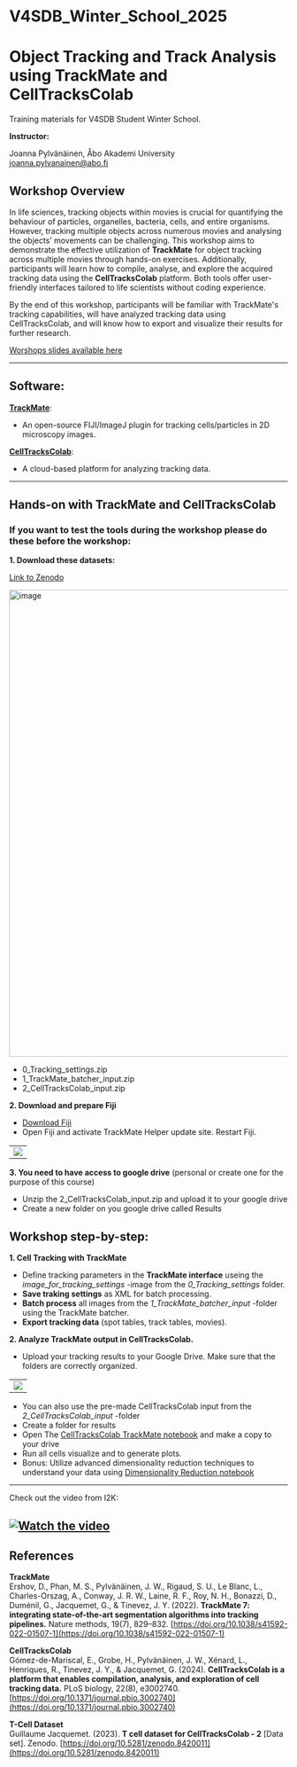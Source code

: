 # V4SDB_Winter_School_2025

# Object Tracking and Track Analysis using TrackMate and CellTracksColab

Training materials for V4SDB Student Winter School.

**Instructor:**

Joanna Pylvänäinen, Åbo Akademi University  
joanna.pylvanainen@abo.fi  

## Workshop Overview

In life sciences, tracking objects within movies is crucial for quantifying the behaviour of particles, organelles, bacteria, cells, and entire organisms. However, tracking multiple objects across numerous movies and analysing the objects’ movements can be challenging. This workshop aims to demonstrate the effective utilization of **TrackMate** for object tracking across multiple movies through hands-on exercises. Additionally, participants will learn how to compile, analyse, and explore the acquired tracking data using the **CellTracksColab** platform. Both tools offer user-friendly interfaces tailored to life scientists without coding experience.

By the end of this workshop, participants will be familiar with TrackMate's tracking capabilities, will have analyzed tracking data using CellTracksColab, and will know how to export and visualize their results for further research.

[Worshops slides available here]()

---

## Software:
[**TrackMate**](https://imagej.net/plugins/trackmate/): <br>
-  An open-source FIJI/ImageJ plugin for tracking cells/particles in 2D microscopy images. 

[**CellTracksColab**](https://github.com/CellMigrationLab/CellTracksColab): <br> 
- A cloud-based platform for analyzing tracking data.

---

## Hands-on with TrackMate and CellTracksColab

### If you want to test the tools during the workshop please do these before the workshop:

**1. Download these datasets:**

[Link to Zenodo](https://zenodo.org/records/13969009)

<img width="843" alt="image" src="https://github.com/user-attachments/assets/99b48321-af84-4f64-b199-07ea84585e19">

- 0_Tracking_settings.zip
- 1_TrackMate_batcher_input.zip
- 2_CellTracksColab_input.zip

**2. Download and prepare Fiji**

- [Download Fiji](https://fiji.sc/)
- Open Fiji and activate TrackMate Helper update site. Restart Fiji.

<table>
  <tr>
    <td><img src="https://github.com/user-attachments/assets/bf27c70c-6ba2-4c3a-9ec3-a878563eae7e" /></td>
  </tr>
</table>

**3. You need to have access to google drive** (personal or create one for the purpose of this course)
- Unzip the 2_CellTracksColab_input.zip and upload it to your google drive
- Create a new folder on you google drive called Results

## Workshop step-by-step:

**1. Cell Tracking with TrackMate**
- Define tracking parameters in the **TrackMate interface** useing the *image_for_tracking_settings* -image from the *0_Tracking_settings* folder.
- **Save traking settings** as XML for batch processing.
- **Batch process** all images from the *1_TrackMate_batcher_input* -folder using the TrackMate batcher.
- **Export tracking data** (spot tables, track tables, movies).

**2. Analyze TrackMate output in CellTracksColab.**

- Upload your tracking results to your Google Drive. Make sure that the folders are correctly organized.

<table>
  <tr>
    <td><img src="https://github.com/user-attachments/assets/30d5f2dc-125b-462e-a063-66c18a1763ee" /></td>
  </tr>
</table>

- You can also use the pre-made CellTracksColab input from the *2_CellTracksColab_input* -folder
- Create a folder for results
- Open The [CellTracksColab TrackMate notebook](https://colab.research.google.com/github/guijacquemet/CellTracksColab/blob/main/Notebook/CellTracksColab_TrackMate.ipynb) and make a copy to your drive 
- Run all cells visualize and to generate plots.
- Bonus: Utilize advanced dimensionality reduction techniques to understand your data using [Dimensionality Reduction notebook](https://colab.research.google.com/github/guijacquemet/CellTracksColab/blob/main/Notebook/CellTracksColab_Dimensionality_Reduction.ipynb) 

---- 
Check out the video from I2K:

[![Watch the video](https://img.youtube.com/vi/fIE4i3G7L9Y/0.jpg)](https://www.youtube.com/watch?v=fIE4i3G7L9Y)
---

## References
**TrackMate**<br>
Ershov, D., Phan, M. S., Pylvänäinen, J. W., Rigaud, S. U., Le Blanc, L., Charles-Orszag, A., Conway, J. R. W., Laine, R. F., Roy, N. H., Bonazzi, D., Duménil, G., Jacquemet, G., & Tinevez, J. Y. (2022). **TrackMate 7: integrating state-of-the-art segmentation algorithms into tracking pipelines.** Nature methods, 19(7), 829–832. [https://doi.org/10.1038/s41592-022-01507-1](https://doi.org/10.1038/s41592-022-01507-1)

**CellTracksColab**<br>
Gómez-de-Mariscal, E., Grobe, H., Pylvänäinen, J. W., Xénard, L., Henriques, R., Tinevez, J. Y., & Jacquemet, G. (2024). **CellTracksColab is a platform that enables compilation, analysis, and exploration of cell tracking data.** PLoS biology, 22(8), e3002740. [https://doi.org/10.1371/journal.pbio.3002740](https://doi.org/10.1371/journal.pbio.3002740)

**T-Cell Dataset**<br>
Guillaume Jacquemet. (2023). **T cell dataset for CellTracksColab - 2** [Data set]. Zenodo. [https://doi.org/10.5281/zenodo.8420011](https://doi.org/10.5281/zenodo.8420011)

